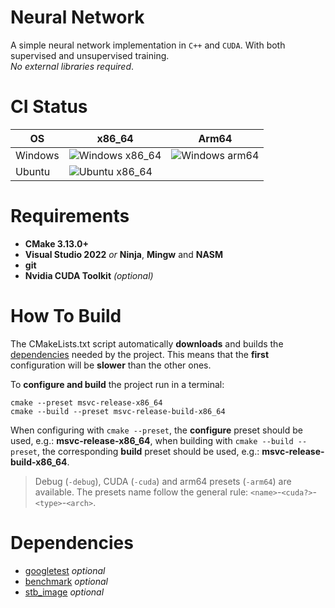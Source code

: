 # Neural Network

A simple neural network implementation in `C++` and `CUDA`. With both supervised
and unsupervised training.<br>*No external libraries required*.

# CI Status

| OS      | x86_64                                                                                                                                              | Arm64                                                                                                                                             |
|---------|-----------------------------------------------------------------------------------------------------------------------------------------------------|---------------------------------------------------------------------------------------------------------------------------------------------------|
| Windows | ![Windows x86_64](https://img.shields.io/github/actions/workflow/status/storterald/neural-network/windows-x86_64.yml?style=flat&label=Unit%20Tests) | ![Windows arm64](https://img.shields.io/github/actions/workflow/status/storterald/neural-network/windows-arm64.yml?style=flat&label=Unit%20Tests) |
| Ubuntu  | ![Ubuntu x86_64](https://img.shields.io/github/actions/workflow/status/storterald/neural-network/ubuntu-x86_64.yml?style=flat&label=Unit%20Tests)   |                                                                                                                                                   |

# Requirements

 - **CMake 3.13.0+**
 - **Visual Studio 2022** *or* **Ninja**, **Mingw** and **NASM**
 - **git**
 - **Nvidia CUDA Toolkit** *(optional)*

# How To Build

The CMakeLists.txt script automatically **downloads** and builds the [dependencies](#Dependencies)
needed by the project.
This means that the **first** configuration will be **slower** than the other ones.

To **configure and build** the project run in a terminal:

```shell
cmake --preset msvc-release-x86_64
cmake --build --preset msvc-release-build-x86_64
```

When configuring with `cmake --preset`, the **configure** preset should be
used, e.g.: **msvc-release-x86_64**, when building with `cmake --build --preset`, the
corresponding **build** preset should be used, e.g.: **msvc-release-build-x86_64**.

> Debug (`-debug`), CUDA (`-cuda`) and arm64 presets (`-arm64`) are available. The
> presets name follow the general rule: `<name>`-`<cuda?>`-`<type>`-`<arch>`.

# Dependencies

 - [googletest](https://github.com/google/googletest) *optional*
 - [benchmark](https://github.com/google/benchmark) *optional*
 - [stb_image](https://github.com/nothings/stb/blob/master/stb_image.h) *optional*
